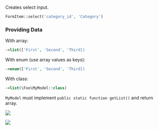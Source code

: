 Creates select input.

```php
FormItem::select('category_id', 'Category')
```

### Providing Data

With array:

```php
->list(['First', 'Second', 'Third])
```

With enum (use array values as keys):

```php
->enum(['First', 'Second', 'Third])
```

With class:

```php
->list(\Foo\MyModel::class)
```

`MyModel` must implement `public static function getList()` and return array.


![](/img/select.png)

![](/img/select_opened.png)